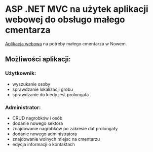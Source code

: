 # ASP .NET MVC na użytek aplikacji webowej do obsługo małego cmentarza
[Aplikacja webowa](http://cmentarz.parafianowe.pl/Home/Contact) na potreby małego cmentarza w Nowem. 

## Możliwości aplikacji:
### Użytkownik:
* wyszukanie osoby
* sprawdzanie lokalizacji grobu
* sprawdzanie do kiedy jest prolongata

### Administrator:
* CRUD nagrobków i osób  
* dodanie nowego sektora
* znajdowanie nagrobków po zakresie dat prolongaty 
* dodanie nowego administratora
* znajdowanie wolnych miejsc na cmentarzu 
* edycja informacji o kontaktach


